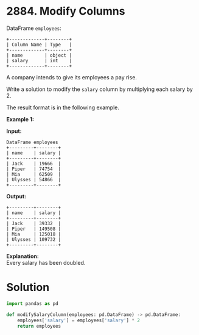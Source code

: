 # 2884. Modify Columns

DataFrame `employees`:

```
+-------------+--------+
| Column Name | Type   |
+-------------+--------+
| name        | object |
| salary      | int    |
+-------------+--------+
```

A company intends to give its employees a pay rise.

Write a solution to modify the `salary` column by multiplying each salary by 2.

The result format is in the following example.

**Example 1:**

**Input:** <br>

```
DataFrame employees
+---------+--------+
| name    | salary |
+---------+--------+
| Jack    | 19666  |
| Piper   | 74754  |
| Mia     | 62509  |
| Ulysses | 54866  |
+---------+--------+
```

**Output:** <br>

```
+---------+--------+
| name    | salary |
+---------+--------+
| Jack    | 39332  |
| Piper   | 149508 |
| Mia     | 125018 |
| Ulysses | 109732 |
+---------+--------+
```

**Explanation:**<br>
Every salary has been doubled.

# Solution

```python
import pandas as pd

def modifySalaryColumn(employees: pd.DataFrame) -> pd.DataFrame:
    employees['salary'] = employees['salary'] * 2
    return employees
```
